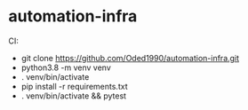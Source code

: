 # automation-infra

CI:

- git clone https://github.com/Oded1990/automation-infra.git
- python3.8 -m venv venv
- . venv/bin/activate
- pip install -r requirements.txt
- . venv/bin/activate && pytest
